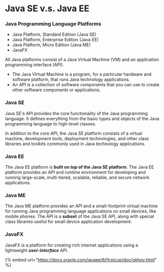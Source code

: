 # Java SE v.s. Java EE

### Java Programming Language Platforms

* Java Platform, Standard Edition \(Java SE\)
* Java Platform, Enterprise Edition \(Java EE\)
* Java Platform, Micro Edition \(Java ME\)
* JavaFX

All Java platforms consist of a Java Virtual Machine \(VM\) and an application programming interface \(API\). 

* The Java Virtual Machine is a program, for a particular hardware and software platform, that runs Java technology applications. 
* An API is a collection of software components that you can use to create other software components or applications.

### **Java SE**

Java SE's API provides the core functionality of the Java programming language. It defines everything from the basic types and objects of the Java programming language to high-level classes.

In addition to the core API, the Java SE platform consists of a virtual machine, development tools, deployment technologies, and other class libraries and toolkits commonly used in Java technology applications.

### **Java EE**

The Java EE platform is **built on top of the Java SE platform**. The Java EE platform provides an API and runtime environment for developing and running large-scale, multi-tiered, scalable, reliable, and secure network applications.

### **Java ME**

The Java ME platform provides an API and a small-footprint virtual machine for running Java programming language applications on small devices, like mobile phones. The API is a **subset** of the Java SE API, along with special class libraries useful for small device application development.

### **JavaFX**

JavaFX is a platform for creating rich internet applications using a lightweight _**user-interface**_ API.

{% embed url="https://docs.oracle.com/javaee/6/firstcup/doc/gkhoy.html" %}

